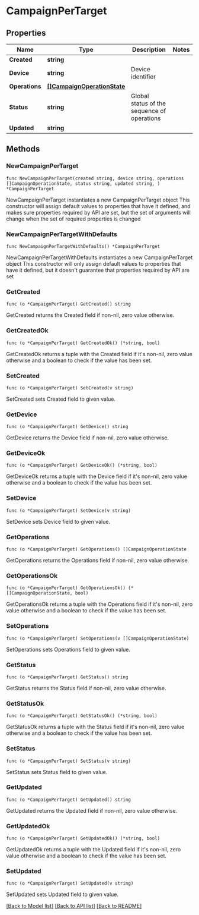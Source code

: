 # CampaignPerTarget

## Properties

Name | Type | Description | Notes
------------ | ------------- | ------------- | -------------
**Created** | **string** |  | 
**Device** | **string** | Device identifier | 
**Operations** | [**[]CampaignOperationState**](CampaignOperationState.md) |  | 
**Status** | **string** | Global status of the sequence of operations | 
**Updated** | **string** |  | 

## Methods

### NewCampaignPerTarget

`func NewCampaignPerTarget(created string, device string, operations []CampaignOperationState, status string, updated string, ) *CampaignPerTarget`

NewCampaignPerTarget instantiates a new CampaignPerTarget object
This constructor will assign default values to properties that have it defined,
and makes sure properties required by API are set, but the set of arguments
will change when the set of required properties is changed

### NewCampaignPerTargetWithDefaults

`func NewCampaignPerTargetWithDefaults() *CampaignPerTarget`

NewCampaignPerTargetWithDefaults instantiates a new CampaignPerTarget object
This constructor will only assign default values to properties that have it defined,
but it doesn't guarantee that properties required by API are set

### GetCreated

`func (o *CampaignPerTarget) GetCreated() string`

GetCreated returns the Created field if non-nil, zero value otherwise.

### GetCreatedOk

`func (o *CampaignPerTarget) GetCreatedOk() (*string, bool)`

GetCreatedOk returns a tuple with the Created field if it's non-nil, zero value otherwise
and a boolean to check if the value has been set.

### SetCreated

`func (o *CampaignPerTarget) SetCreated(v string)`

SetCreated sets Created field to given value.


### GetDevice

`func (o *CampaignPerTarget) GetDevice() string`

GetDevice returns the Device field if non-nil, zero value otherwise.

### GetDeviceOk

`func (o *CampaignPerTarget) GetDeviceOk() (*string, bool)`

GetDeviceOk returns a tuple with the Device field if it's non-nil, zero value otherwise
and a boolean to check if the value has been set.

### SetDevice

`func (o *CampaignPerTarget) SetDevice(v string)`

SetDevice sets Device field to given value.


### GetOperations

`func (o *CampaignPerTarget) GetOperations() []CampaignOperationState`

GetOperations returns the Operations field if non-nil, zero value otherwise.

### GetOperationsOk

`func (o *CampaignPerTarget) GetOperationsOk() (*[]CampaignOperationState, bool)`

GetOperationsOk returns a tuple with the Operations field if it's non-nil, zero value otherwise
and a boolean to check if the value has been set.

### SetOperations

`func (o *CampaignPerTarget) SetOperations(v []CampaignOperationState)`

SetOperations sets Operations field to given value.


### GetStatus

`func (o *CampaignPerTarget) GetStatus() string`

GetStatus returns the Status field if non-nil, zero value otherwise.

### GetStatusOk

`func (o *CampaignPerTarget) GetStatusOk() (*string, bool)`

GetStatusOk returns a tuple with the Status field if it's non-nil, zero value otherwise
and a boolean to check if the value has been set.

### SetStatus

`func (o *CampaignPerTarget) SetStatus(v string)`

SetStatus sets Status field to given value.


### GetUpdated

`func (o *CampaignPerTarget) GetUpdated() string`

GetUpdated returns the Updated field if non-nil, zero value otherwise.

### GetUpdatedOk

`func (o *CampaignPerTarget) GetUpdatedOk() (*string, bool)`

GetUpdatedOk returns a tuple with the Updated field if it's non-nil, zero value otherwise
and a boolean to check if the value has been set.

### SetUpdated

`func (o *CampaignPerTarget) SetUpdated(v string)`

SetUpdated sets Updated field to given value.



[[Back to Model list]](../README.md#documentation-for-models) [[Back to API list]](../README.md#documentation-for-api-endpoints) [[Back to README]](../README.md)


